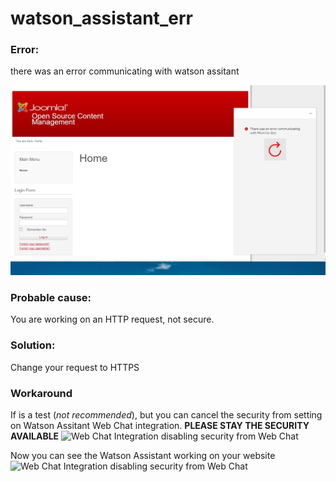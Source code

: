 # watson_assistant_err


### Error:
there was an error communicating with watson assitant

<img src="https://github.com/weslen02/watson_assistant_err/blob/main/img/err1.jpeg" alt="Error there was an error communicating with watson assitant">


### Probable cause:
You are working on an HTTP request, not secure.

### Solution:
Change your request to HTTPS

### Workaround
If is a test (*not recommended*), but you can cancel the security from setting on Watson Assitant Web Chat integration. **PLEASE STAY THE SECURITY AVAILABLE**
<img src="https://github.com/weslen02/watson_assistant_err/blob/main/img/err2.jpeg" alt="Web Chat Integration disabling security from Web Chat">

Now you can see the Watson Assistant working on your website
<img src="https://github.com/weslen02/watson_assistant_err/blob/main/img/err3.jpeg" alt="Web Chat Integration disabling security from Web Chat">

